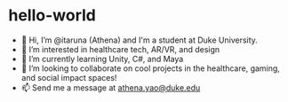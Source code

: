 # hello-world
- 👋 Hi, I’m @itaruna (Athena) and I'm a student at Duke University.
- 👀 I’m interested in healthcare tech, AR/VR, and design
- 🌱 I’m currently learning Unity, C#, and Maya
- 💞️ I’m looking to collaborate on cool projects in the healthcare, gaming, and social impact spaces!
- 📫 Send me a message at athena.yao@duke.edu
